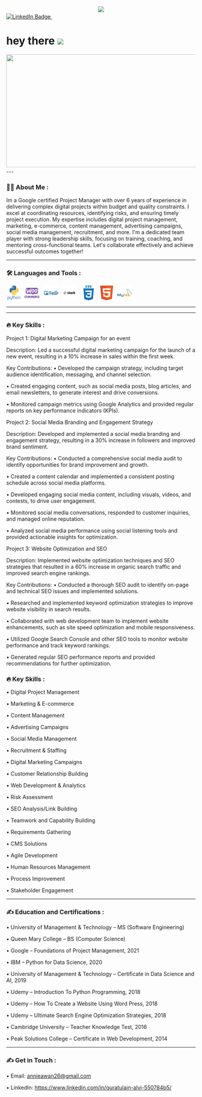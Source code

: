 <div id="header" align="center">
  <img src="https://media.giphy.com/media/M9gbBd9nbDrOTu1Mqx/giphy.gif" width="100"/>
</div>
<div id="badges">
  <a href="https://www.linkedin.com/in/quratulain-alvi-550784b5/">
<img src="https://img.shields.io/badge/LinkedIn-blue?style=for-the-badge&logo=linkedin&logoColor=white" alt="LinkedIn Badge" width="100"/>
</a>
  <img src="https://komarev.com/ghpvc/?username=quratulainalvi&style=flat-square&color=blue" alt=""/>
</div>
<h1>
  hey there
  <img src="https://media.giphy.com/media/hvRJCLFzcasrR4ia7z/giphy.gif" width="30px"/>
</h1>
<div align="center">
  <img src="https://media.giphy.com/media/dWesBcTLavkZuG35MI/giphy.gif" width="600" height="300"/>
</div>
---

### :woman_technologist: About Me :
Im a Google certified Project Manager with over 6 years of experience in delivering complex digital projects within budget and quality constraints.
I excel at coordinating resources, identifying risks, and ensuring timely project execution. 
My expertise includes digital project management, marketing, e-commerce, content management, advertising campaigns, social media management, recruitment, and more. 
I'm a dedicated team player with strong leadership skills, focusing on training, coaching, and mentoring cross-functional teams. 
Let's collaborate effectively and achieve successful outcomes together!
- ---

### :hammer_and_wrench: Languages and Tools :
<div>
 
<img src="https://github.com/devicons/devicon/blob/master/icons/python/python-original-wordmark.svg" title="Python" alt="Python" width="40" height="40"/>&nbsp;
  <img src="https://github.com/devicons/devicon/blob/master/icons/woocommerce/woocommerce-plain-wordmark.svg" title="woocommerce"  alt="woocommerce" width="40" height="40"/> &nbsp;
  <img src="https://github.com/devicons/devicon/blob/master/icons/trello/trello-plain-wordmark.svg" title="Trello" alt="Trello" width="40" height="40"/>&nbsp;
  <img src="https://github.com/devicons/devicon/blob/master/icons/slack/slack-original-wordmark.svg" title="wordpress"  alt="wordpress" width="40" height="40"/> &nbsp;
  <img src="https://github.com/devicons/devicon/blob/master/icons/css3/css3-plain-wordmark.svg"  title="CSS3" alt="CSS" width="40" height="40"/>&nbsp;
  <img src="https://github.com/devicons/devicon/blob/master/icons/html5/html5-original.svg" title="HTML5" alt="HTML" width="40" height="40"/>&nbsp;
  <img src="https://github.com/devicons/devicon/blob/master/icons/mysql/mysql-original-wordmark.svg" title="MySQL"  alt="MySQL" width="40" height="40"/>&nbsp;

</div>

---
---

### :fire: Key Skills :
Project 1: Digital Marketing Campaign for an event

Description: Led a successful digital marketing campaign for the launch of a new event, resulting in a 10% increase in sales within the first week.

Key Contributions:
•	Developed the campaign strategy, including target audience identification, messaging, and channel selection.

•	Created engaging content, such as social media posts, blog articles, and email newsletters, to generate interest and drive conversions.

•	Monitored campaign metrics using Google Analytics and provided regular reports on key performance indicators (KPIs).

Project 2: Social Media Branding and Engagement Strategy

Description: Developed and implemented a social media branding and engagement strategy, resulting in a 30% increase in followers and improved brand sentiment.

Key Contributions:
•	Conducted a comprehensive social media audit to identify opportunities for brand improvement and growth.

•	Created a content calendar and implemented a consistent posting schedule across social media platforms.

•	Developed engaging social media content, including visuals, videos, and contests, to drive user engagement.

•	Monitored social media conversations, responded to customer inquiries, and managed online reputation.

•	Analyzed social media performance using social listening tools and provided actionable insights for optimization.

Project 3: Website Optimization and SEO

Description: Implemented website optimization techniques and SEO strategies that resulted in a 60% increase in organic search traffic and improved search engine rankings.

Key Contributions:
•	Conducted a thorough SEO audit to identify on-page and technical SEO issues and implemented solutions.

•	Researched and implemented keyword optimization strategies to improve website visibility in search results.

•	Collaborated with web development team to implement website enhancements, such as site speed optimization and mobile responsiveness.

•	Utilized Google Search Console and other SEO tools to monitor website performance and track keyword rankings.

•	Generated regular SEO performance reports and provided recommendations for further optimization.

### :fire: Key Skills :
•	Digital Project Management  

•	Marketing & E-commerce

•	Content Management  

•	Advertising Campaigns

•	Social Media Management 

•	Recruitment & Staffing

•	Digital Marketing Campaigns   

•	Customer Relationship Building

•	Web Development & Analytics    

•	Risk Assessment

•	SEO Analysis/Link Building    

•	Teamwork and Capability Building

•	Requirements Gathering   

•	CMS Solutions

•	Agile Development    

•	Human Resources Management

•	Process Improvement  

•	Stakeholder Engagement

---

### :writing_hand: Education and Certifications :

•	University of Management & Technology – MS (Software Engineering) 

•	Queen Mary College – BS (Computer Science)   

•	Google – Foundations of Project Management, 2021

•	IBM – Python for Data Science, 2020

•	University of Management & Technology – Certificate in Data Science and AI, 2019

•	Udemy – Introduction To Python Programming, 2018

•	Udemy – How To Create a Website Using Word Press, 2018

•	Udemy – Ultimate Search Engine Optimization Strategies, 2018

•	Cambridge University – Teacher Knowledge Test, 2016

•	Peak Solutions College – Certificate in Web Development, 2014

---
### :writing_hand: Get in Touch :
•	Email: annieawan26@gmail.com

•	LinkedIn: https://www.linkedin.com/in/quratulain-alvi-550784b5/

